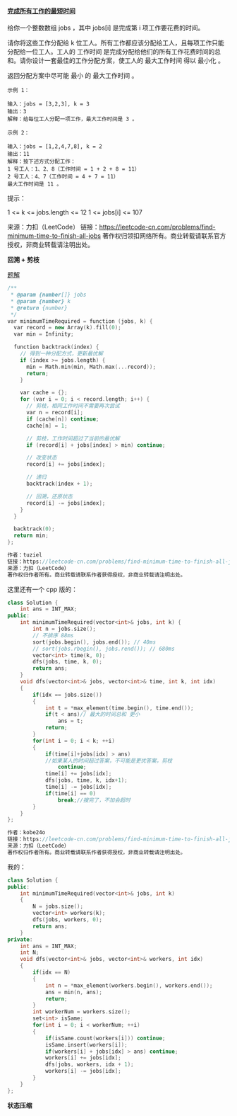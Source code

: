 #### [完成所有工作的最短时间](https://leetcode-cn.com/problems/find-minimum-time-to-finish-all-jobs/)

给你一个整数数组 jobs ，其中 jobs[i] 是完成第 i 项工作要花费的时间。

请你将这些工作分配给 k 位工人。所有工作都应该分配给工人，且每项工作只能分配给一位工人。工人的 工作时间 是完成分配给他们的所有工作花费时间的总和。请你设计一套最佳的工作分配方案，使工人的 最大工作时间 得以 最小化 。

返回分配方案中尽可能 最小 的 最大工作时间 。

 ```
示例 1：

输入：jobs = [3,2,3], k = 3
输出：3
解释：给每位工人分配一项工作，最大工作时间是 3 。

示例 2：

输入：jobs = [1,2,4,7,8], k = 2
输出：11
解释：按下述方式分配工作：
1 号工人：1、2、8（工作时间 = 1 + 2 + 8 = 11）
2 号工人：4、7（工作时间 = 4 + 7 = 11）
最大工作时间是 11 。
 ```


提示：

1 <= k <= jobs.length <= 12
1 <= jobs[i] <= 107

来源：力扣（LeetCode）
链接：https://leetcode-cn.com/problems/find-minimum-time-to-finish-all-jobs
著作权归领扣网络所有。商业转载请联系官方授权，非商业转载请注明出处。

**回溯 + 剪枝**

[题解](https://leetcode-cn.com/problems/find-minimum-time-to-finish-all-jobs/solution/javascript-hui-su-jian-zhi-304-ms-445-mb-gdxm/739822/)

```cpp
/**
 * @param {number[]} jobs
 * @param {number} k
 * @return {number}
 */
var minimumTimeRequired = function (jobs, k) {
  var record = new Array(k).fill(0);
  var min = Infinity;

  function backtrack(index) {
    // 得到一种分配方式，更新最优解
    if (index >= jobs.length) {
      min = Math.min(min, Math.max(...record));
      return;
    }

    var cache = {};
    for (var i = 0; i < record.length; i++) {
      // 剪枝，相同工作时间不需要再次尝试
      var n = record[i];
      if (cache[n]) continue;
      cache[n] = 1;

      // 剪枝，工作时间超过了当前的最优解
      if (record[i] + jobs[index] > min) continue;

      // 改变状态
      record[i] += jobs[index];

      // 递归
      backtrack(index + 1);

      // 回溯，还原状态
      record[i] -= jobs[index];
    }
  }

  backtrack(0);
  return min;
};

作者：tuziel
链接：https://leetcode-cn.com/problems/find-minimum-time-to-finish-all-jobs/solution/javascript-hui-su-jian-zhi-304-ms-445-mb-gdxm/
来源：力扣（LeetCode）
著作权归作者所有。商业转载请联系作者获得授权，非商业转载请注明出处。
```

这里还有一个 cpp 版的：

```cpp
class Solution {
    int ans = INT_MAX;
public:
    int minimumTimeRequired(vector<int>& jobs, int k) {
        int n = jobs.size();
        // 不排序 88ms
        sort(jobs.begin(), jobs.end()); // 40ms
        // sort(jobs.rbegin(), jobs.rend()); // 680ms
        vector<int> time(k, 0);
        dfs(jobs, time, k, 0);
        return ans;
    }
    void dfs(vector<int>& jobs, vector<int>& time, int k, int idx)
    {
        if(idx == jobs.size())
        {
            int t = *max_element(time.begin(), time.end());
            if(t < ans)// 最大的时间总和 更小
                ans = t;
            return;
        }
        for(int i = 0; i < k; ++i)
        {
            if(time[i]+jobs[idx] > ans)
            //如果某人的时间超过答案，不可能是更优答案，剪枝
                continue;
            time[i] += jobs[idx];
            dfs(jobs, time, k, idx+1);
            time[i] -= jobs[idx];
            if(time[i] == 0)
                break;//搜完了，不加会超时
        }
    }
};

作者：kobe24o
链接：https://leetcode-cn.com/problems/find-minimum-time-to-finish-all-jobs/solution/dfsjian-zhi-4ms-by-kobe24o-zhtc/
来源：力扣（LeetCode）
著作权归作者所有。商业转载请联系作者获得授权，非商业转载请注明出处。
```

我的：

```cpp
class Solution {
public:
    int minimumTimeRequired(vector<int>& jobs, int k) 
    {
        N = jobs.size();
        vector<int> workers(k);
        dfs(jobs, workers, 0);
        return ans;
    }
private:
    int ans = INT_MAX;
    int N;
    void dfs(vector<int>& jobs, vector<int>& workers, int idx)
    {
        if(idx == N)
        {
            int n = *max_element(workers.begin(), workers.end());
            ans = min(n, ans);
            return;
        }
        int workerNum = workers.size();
        set<int> isSame;
        for(int i = 0; i < workerNum; ++i)
        {
            if(isSame.count(workers[i])) continue;
            isSame.insert(workers[i]);
            if(workers[i] + jobs[idx] > ans) continue;
            workers[i] += jobs[idx];
            dfs(jobs, workers, idx + 1);
            workers[i] -= jobs[idx];
        }
    }
};
```



**状态压缩**

